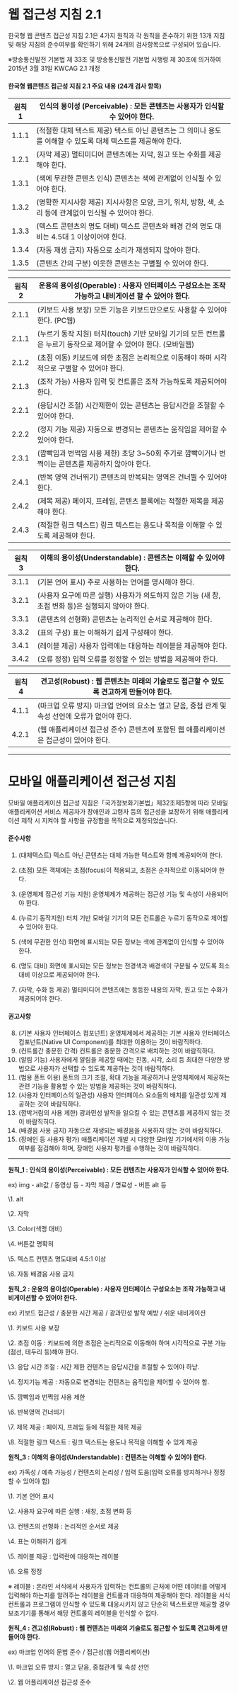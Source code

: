 # 웹 접근성 지침 2.1

한국형 웹 콘텐츠 접근성 지침 2.1은 4가지 원칙과 각 원칙을 준수하기 위한 13개 지침 및 해당 지침의 준수여부를 확인하기 위해 24개의 검사항목으로 구성되어 있습니다.

※방송통신발전 기본법 제 33조 및 방송통신발전 기본법 시행령 제 30조에 의거하여 2015년 3월 31일 KWCAG 2.1 개정

#### 한국형 웹콘텐츠 접근성 지침 2.1 주요 내용 (24개 검사 항목)

| 원칙1 | 인식의 용이성 (Perceivable) : 모든 콘텐츠는 사용자가 인식할 수 있어야 한다. |
| ----- | ------------------------------------------------------------ |
| 1.1.1 | (적절한 대체 텍스트 제공) 텍스트 아닌 콘텐츠는 그 의미나 용도를 이해할 수 있도록 대체 텍스트를 제공해야 한다. |
| 1.2.1 | (자막 제공) 멀티미디어 콘텐츠에는 자막, 원고 또는 수화를 제공해야 한다. |
| 1.3.1 | (색에 무관한 콘텐츠 인식) 콘텐츠는 색에 관계없이 인식될 수 있어야 한다. |
| 1.3.2 | (명확한 지시사항 제공) 지시사항은 모양, 크기, 위치, 방향, 색, 소리 등에 관계없이 인식될 수 있어야 한다. |
| 1.3.3 | (텍스트 콘텐츠의 명도 대비) 텍스트 콘텐츠와 배경 간의 명도 대비는 4.5대 1 이상이어야 한다. |
| 1.3.4 | (자동 재생 금지) 자동으로 소리가 재생되지 않아야 한다.       |
| 1.3.5 | (콘텐츠 간의 구분) 이웃한 콘텐츠는 구별될 수 있어야 한다.    |

| 원칙 2 | 운용의 용이성(Operable) : 사용자 인터페이스 구성요소는 조작 가능하고 내비게이션 할 수 있어야 한다. |
| ------ | ------------------------------------------------------------ |
| 2.1.1  | (키보드 사용 보장) 모든 기능은 키보드만으로도 사용할 수 있어야 한다. (PC웹) |
| 2.1.1  | (누르기 동작 지원) 터치(touch) 기반 모바일 기기의 모든 컨트롤은 누르기 동작으로 제어할 수 있어야 한다. (모바일웹) |
| 2.1.2  | (초점 이동) 키보드에 의한 초점은 논리적으로 이동해야 하며 시각적으로 구별할 수 있어야 한다. |
| 2.1.3  | (조작 가능) 사용자 입력 및 컨트롤은 조작 가능하도록 제공되어야 한다. |
| 2.2.1  | (응답시간 조절) 시간제한이 있는 콘텐츠는 응답시간을 조절할 수 있어야 한다. |
| 2.2.2  | (정지 기능 제공) 자동으로 변경되는 콘텐츠는 움직임을 제어할 수 있어야 한다. |
| 2.3.1  | (깜빡임과 번쩍임 사용 제한) 초당 3~50회 주기로 깜빡이거나 번쩍이는 콘텐츠를 제공하지 않아야 한다. |
| 2.4.1  | (반복 영역 건너뛰기) 콘텐츠의 반복되는 영역은 건너뛸 수 있어야 한다. |
| 2.4.2  | (제목 제공) 페이지, 프레임, 콘텐츠 블록에는 적절한 제목을 제공해야 한다. |
| 2.4.3  | (적절한 링크 텍스트) 링크 텍스트는 용도나 목적을 이해할 수 있도록 제공해야 한다. |

| 원칙 3 | 이해의 용이성(Understandable) : 콘텐츠는 이해할 수 있어야 한다. |
| ------ | ------------------------------------------------------------ |
| 3.1.1  | (기본 언어 표시) 주로 사용하는 언어를 명시해야 한다.         |
| 3.2.1  | (사용자 요구에 따른 실행) 사용자가 의도하지 않은 기능 (새 창, 초점 변화 등)은 실행되지 않아야 한다. |
| 3.3.1  | (콘텐츠의 선형화) 콘텐츠는 논리적인 순서로 제공해야 한다.    |
| 3.3.2  | (표의 구성) 표는 이해하기 쉽게 구성해야 한다.                |
| 3.4.1  | (레이블 제공) 사용자 입력에는 대응하는 레이블을 제공해야 한다. |
| 3.4.2  | (오류 정정) 입력 오류를 정정할 수 있는 방법을 제공해야 한다. |

| 원칙 4 | 견고성(Robust) : 웹 콘텐츠는 미래의 기술로도 접근할 수 있도록 견고하게 만들어야 한다. |
| ------ | ------------------------------------------------------------ |
| 4.1.1  | (마크업 오류 방지) 마크업 언어의 요소는 열고 닫음, 중첩 관계 및 속성 선언에 오류가 없어야 한다. |
| 4.2.1  | (웹 애플리케이션 접근성 준수) 콘텐츠에 포함된 웹 애플리케이션은 접근성이 있어야 한다. |

---





# 모바일 애플리케이션 접근성 지침

모바일 애플리케이션 접근성 지침은「국가정보화기본법」제32조제5항에 따라 모바일애플리케이션 서비스 제공자가 장애인과 고령자 등의 접근성을 보장하기 위해 애플리케이션 제작 시 지켜야 할 사항을 규정함을 목적으로 제정되었습니다.

#### **준수사항**	

1. (대체텍스트) 텍스트 아닌 콘텐츠는 대체 가능한 텍스트와 함께 제공되어야 한다.

2. (초점) 모든 객체에는 초점(focus)이 적용되고, 초점은 순차적으로 이동되어야 한다.
3. (운영체제 접근성 기능 지원) 운영체제가 제공하는 접근성 기능 및 속성이 사용되어야 한다.
4. (누르기 동작지원) 터치 기반 모바일 기기의 모든 컨트롤은 누르기 동작으로 제어할 수 있어야 한다.
5. (색에 무관한 인식) 화면에 표시되는 모든 정보는 색에 관계없이 인식할 수 있어야 한다.
6. (명도 대비) 화면에 표시되는 모든 정보는 전경색과 배경색이 구분될 수 있도록 최소 대비 이상으로 제공되어야 한다.
7. (자막, 수화 등 제공) 멀티미디어 콘텐츠에는 동등한 내용의 자막, 원고 또는 수화가 제공되어야 한다.

#### **권고사항**

8. (기본 사용자 인터페이스 컴포넌트) 운영체제에서 제공하는 기본 사용자 인터페이스
     컴포넌트(Native UI Component)를 최대한 이용하는 것이 바람직하다.
9. (컨트롤간 충분한 간격) 컨트롤은 충분한 간격으로 배치하는 것이 바람직하다.
10. (알림 기능) 사용자에게 알림을 제공할 때에는 진동, 시각, 소리 등 최대한 다양한 방법으로 사용자가 선택할 수
     있도록 제공하는 것이 바람직하다.
11. (범용 폰트 이용) 폰트의 크기 조절, 확대 기능을 제공하거나 운영체제에서 제공하는 관련 기능을 활용할 수
     있는 방법을 제공하는 것이 바람직하다.
12. (사용자 인터페이스의 일관성) 사용자 인터페이스 요소들의 배치를 일관성 있게 제공하는 것이 바람직하다.
13. (깜박거림의 사용 제한) 광과민성 발작을 일으킬 수 있는 콘텐츠를 제공하지 않는 것이 바람직히다.
14. (배경음 사용 금지) 자동으로 재생되는 배경음을 사용하지 않는 것이 바람직하다.
15. (장애인 등 사용자 평가) 애플리케이션 개발 시 다양한 모바일 기기에서의 이용 가능 여부를 점검해야 하며,
     장애인 사용자 평가를 수행하는 것이 바람직하다.



---

**원칙_1 : 인식의 용이성(Perceivable) : 모든 컨텐츠는 사용자가 인식할 수 있어야 한다.**

 ex) img - alt값  /  동영상 등 - 자막 제공  /  명료성 - 버튼 alt 등

\1. alt 

\2. 자막

\3. Color(색맹 대비)

\4. 버튼값 명확히

\5. 텍스트 컨텐츠 명도대비 4.5:1 이상

\6. 자동 배경음 사용 금지

  

**원칙_2 : 운용의 용이성(Operable) : 사용자 인터페이스 구성요소는 조작 가능하고 내비게이션할 수 있어야 한다.**

ex) 키보드 접근성  /  충분한 시간 제공  /  광과민성 발작 예방  /  쉬운 내비게이션

\1. 키보드 사용 보장

\2. 초점 이동 : 키보드에 의한 초점은 논리적으로 이동해야 하며 시각적으로 구분 가능(점선, 테두리 등)해야 한다.

\3. 응답 시간 조절 : 시간 제한 컨텐츠는 응답시간을 조절할 수 있어야 하낟. 

\4. 정지기능 제공 : 자동으로 변경되는 컨텐츠는 움직임을 제어할 수 있어야 함.

\5. 깜빡임과 번쩍임 사용 제한

\6. 반복영역 건너띄기

\7. 제목 제공 : 페이지, 프레임 등에 적절한 제목 제공

\8. 적절한 링크 텍스트 : 링크 텍스트는 용도나 목적을 이해할 수 있게 제공

  

**원칙_3 : 이해의 용이성(Understandable) : 컨텐츠는 이해할 수 있어야 한다.** 

ex) 가독성  /  예측 가능성  /  컨텐츠의 논리성  /  입력 도움(입력 오류를 방지하거나 정정할 수 있어야 함)

\1. 기본 언어 표시

\2. 사용자 요구에 따른 실행 : 새창, 초점 변화 등

\3. 컨텐츠의 선형화 : 논리적인 순서로 제공

\4. 표는 이해하기 쉽게

\5. 레이블 제공 : 입력란에 대응하는 레이블

\6. 오류 정정

※ 레이블 : 온라인 서식에서 사용자가 입력하는 컨트롤의 근처에 어떤 데이터를 어떻게 입력해야 하는지를 알려주는 레이블을 컨트롤과 대응하여 제공해야 한다. 레이블을 서식컨트롤과 프로그램이 인식할 수 있도록 대응시키지 않고 단순히 텍스트로만 제공할 경우 보조기기를 통해서 해당 컨트롤의 레이블을 인식할 수 없다.

 

**원칙_4 : 견고성(Robust) : 웹 컨텐츠는 미래의 기술로도 접근할 수 있도록 견고하게 만들어야 한다.**

ex) 마크업 언어의 문법 준수  /  접근성(웹 어플리케이션)

\1. 마크업 오류 방지 : 열고 닫음, 중첩관계 및 속성 선언

\2. 웹 어플리케이션 접근성 준수

